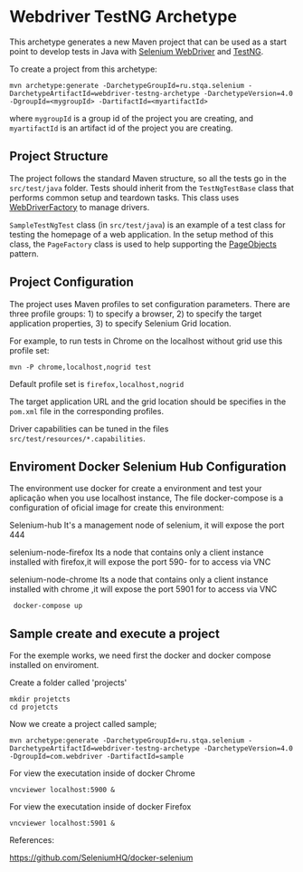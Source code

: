 Webdriver TestNG Archetype
==========================

This archetype generates a new Maven project that can be used as a start point to develop tests in Java with [Selenium WebDriver](https://github.com/SeleniumHQ/selenium) and [TestNG](http://testng.org/doc/index.html).

To create a project from this archetype:

```
mvn archetype:generate -DarchetypeGroupId=ru.stqa.selenium -DarchetypeArtifactId=webdriver-testng-archetype -DarchetypeVersion=4.0 -DgroupId=<mygroupId> -DartifactId=<myartifactId>
```

where `mygroupId` is a group id of the project you are creating, and `myartifactId` is an artifact id of the project you are creating.

Project Structure
-----------------------------------

The project follows the standard Maven structure, so all the tests go in the `src/test/java` folder. Tests should inherit from the `TestNgTestBase` class that performs common setup and teardown tasks. This class uses [WebDriverFactory](https://github.com/barancev/webdriver-factory) to manage drivers.


`SampleTestNgTest` class (in `src/test/java`) is an example of a test class for testing the homepage of a web application. In the setup method of this class, the `PageFactory` class is used
 to help supporting the [PageObjects](https://github.com/SeleniumHQ/selenium/wiki/PageObjects) pattern.

Project Configuration
-----------------------------------

The project uses Maven profiles to set configuration parameters. There are three profile groups: 1) to specify a browser, 2) to specify the target application properties, 3) to specify Selenium Grid location.

For example, to run tests in Chrome on the localhost without grid use this profile set:

```
mvn -P chrome,localhost,nogrid test
```

Default profile set is `firefox,localhost,nogrid`

The target application URL and the grid location should be specifies in the `pom.xml` file in the corresponding profiles.

Driver capabilities can be tuned in the files `src/test/resources/*.capabilities`.

Enviroment Docker Selenium Hub Configuration
-----------------------------------

The environment use docker for create a environment and test your aplicação when you use localhost instance, The file docker-compose is a configuration of oficial image for create this environment:

Selenium-hub It's a management node of selenium, it will expose the port 444

selenium-node-firefox Its a node that contains only a client instance installed with firefox,it will expose the port 590- for to access via VNC

selenium-node-chrome Its a node that contains only a client instance installed with chrome ,it will expose the port 5901 for to access via VNC    

```
 docker-compose up
```

Sample create and execute a project
-----------------------------------

For the exemple works, we need first the docker and docker compose installed on enviroment.

Create a folder called 'projects'

```
mkdir projetcts
cd projetcts
```
 Now we create a project called sample;

```
mvn archetype:generate -DarchetypeGroupId=ru.stqa.selenium -DarchetypeArtifactId=webdriver-testng-archetype -DarchetypeVersion=4.0 -DgroupId=com.webdriver -DartifactId=sample
```


For view the executation inside of docker Chrome

```
vncviewer localhost:5900 &
```

For view the executation inside of docker Firefox 

```
vncviewer localhost:5901 &
```


References:

https://github.com/SeleniumHQ/docker-selenium

